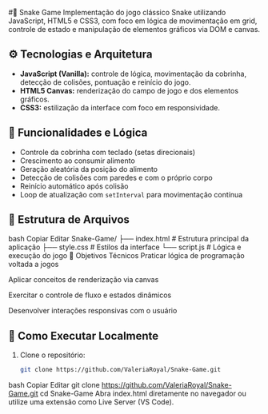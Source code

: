 #🐍 Snake Game
Implementação do jogo clássico Snake utilizando JavaScript, HTML5 e CSS3, com foco em lógica de movimentação em grid, controle de estado e manipulação de elementos gráficos via DOM e canvas.

## ⚙️ Tecnologias e Arquitetura
- **JavaScript (Vanilla):** controle de lógica, movimentação da cobrinha, detecção de colisões, pontuação e reinício do jogo.
- **HTML5 Canvas:** renderização do campo de jogo e dos elementos gráficos.
- **CSS3:** estilização da interface com foco em responsividade.

## 🧠 Funcionalidades e Lógica

- Controle da cobrinha com teclado (setas direcionais)
- Crescimento ao consumir alimento
- Geração aleatória da posição do alimento
- Detecção de colisões com paredes e com o próprio corpo
- Reinício automático após colisão
- Loop de atualização com `setInterval` para movimentação contínua

## 📁 Estrutura de Arquivos
bash
Copiar
Editar
Snake-Game/
├── index.html       # Estrutura principal da aplicação
├── style.css        # Estilos da interface
└── script.js        # Lógica e execução do jogo
🧪 Objetivos Técnicos
Praticar lógica de programação voltada a jogos

Aplicar conceitos de renderização via canvas

Exercitar o controle de fluxo e estados dinâmicos

Desenvolver interações responsivas com o usuário

## 🚀 Como Executar Localmente

1. Clone o repositório:
   ```bash
   git clone https://github.com/ValeriaRoyal/Snake-Game.git

bash
Copiar
Editar
git clone https://github.com/ValeriaRoyal/Snake-Game.git
cd Snake-Game
Abra index.html diretamente no navegador ou utilize uma extensão como Live Server (VS Code).
